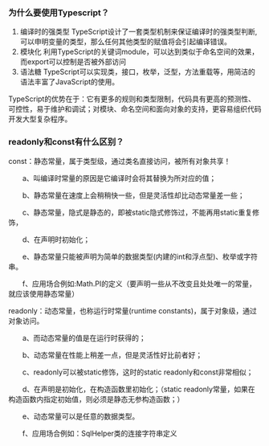 ### 为什么要使用Typescript？

1. 编译时的强类型
TypeScript设计了一套类型机制来保证编译时的强类型判断,可以申明变量的类型，那么任何其他类型的赋值将会引起编译错误。
2. 模块化
利用TypeScript的关键词module，可以达到类似于命名空间的效果，而export可以控制是否被外部访问
3. 语法糖
TypeScript可以实现类，接口，枚举，泛型，方法重载等，用简洁的语法丰富了JavaScript的使用。

TypeScript的优势在于：它有更多的规则和类型限制，代码具有更高的预测性、可控性，易于维护和调试；对模块、命名空间和面向对象的支持，更容易组织代码开发大型复杂程序。

### readonly和const有什么区别？

const：静态常量，属于类型级，通过类名直接访问，被所有对象共享！

　　a、叫编译时常量的原因是它编译时会将其替换为所对应的值；

　　b、静态常量在速度上会稍稍快一些，但是灵活性却比动态常量差一些；

　　c、静态常量，隐式是静态的，即被static隐式修饰过，不能再用static重复修饰，

　　d、在声明时初始化；

　　e、静态常量只能被声明为简单的数据类型(内建的int和浮点型)、枚举或字符串。

　　f、应用场合例如:Math.PI的定义（要声明一些从不改变且处处唯一的常量，就应该使用静态常量）



readonly：动态常量，也称运行时常量(runtime constants)，属于对象级，通过对象访问。

　　a、而动态常量的值是在运行时获得的；

　　b、动态常量在性能上稍差一点，但是灵活性好比前者好；

　　c、readonly可以被static修饰，这时的static readonly和const非常相似；

　　d、在声明是初始化，在构造函数里初始化；（static readonly常量，如果在构造函数内指定初始值，则必须是静态无参构造函数；）

　　e、动态常量可以是任意的数据类型。

　　f、应用场合例如：SqlHelper类的连接字符串定义
